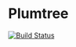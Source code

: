 Plumtree
=======================================================

[![Build Status](https://travis-ci.org/lasp-lang/plumtree.svg?branch=master)](https://travis-ci.org/lasp-lang/plumtree)

